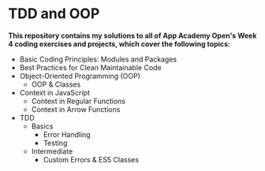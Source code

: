 # TDD and OOP

**This repository contains my solutions to all of App Academy Open's Week 4 coding exercises and projects, which cover the following topics:**

- Basic Coding Principles: Modules and Packages
- Best Practices for Clean Maintainable Code
- Object-Oriented Programming (OOP)
  - OOP & Classes
- Context in JavaScript
  - Context in Regular Functions
  - Context in Arrow Functions
- TDD
  - Basics
    - Error Handling
    - Testing
  - Intermediate
    - Custom Errors & ES5 Classes  
